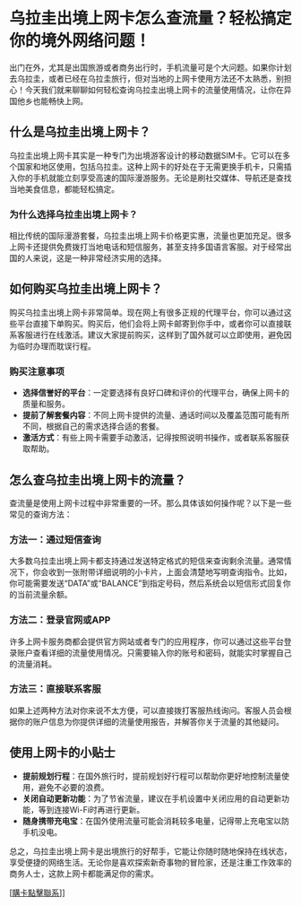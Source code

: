 # 乌拉圭出境上网卡怎么查流量？轻松搞定你的境外网络问题！

出门在外，尤其是出国旅游或者商务出行时，手机流量可是个大问题。如果你计划去乌拉圭，或者已经在乌拉圭旅行，但对当地的上网卡使用方法还不太熟悉，别担心！今天我们就来聊聊如何轻松查询乌拉圭出境上网卡的流量使用情况，让你在异国他乡也能畅快上网。

## 什么是乌拉圭出境上网卡？

乌拉圭出境上网卡其实是一种专门为出境游客设计的移动数据SIM卡。它可以在多个国家和地区使用，包括乌拉圭。这种上网卡的好处在于无需更换手机卡，只需插入你的手机就能立刻享受高速的国际漫游服务。无论是刷社交媒体、导航还是查找当地美食信息，都能轻松搞定。

### 为什么选择乌拉圭出境上网卡？

相比传统的国际漫游套餐，乌拉圭出境上网卡价格更实惠，流量也更加充足。很多上网卡还提供免费拨打当地电话和短信服务，甚至支持多国语言客服。对于经常出国的人来说，这是一种非常经济实用的选择。

## 如何购买乌拉圭出境上网卡？

购买乌拉圭出境上网卡非常简单。现在网上有很多正规的代理平台，你可以通过这些平台直接下单购买。购买后，他们会将上网卡邮寄到你手中，或者你可以直接联系客服进行在线激活。建议大家提前购买，这样到了国外就可以立即使用，避免因为临时办理而耽误行程。

### 购买注意事项

- **选择信誉好的平台**：一定要选择有良好口碑和评价的代理平台，确保上网卡的质量和服务。
- **提前了解套餐内容**：不同上网卡提供的流量、通话时间以及覆盖范围可能有所不同，根据自己的需求选择合适的套餐。
- **激活方式**：有些上网卡需要手动激活，记得按照说明书操作，或者联系客服获取帮助。

## 怎么查乌拉圭出境上网卡的流量？

查流量是使用上网卡过程中非常重要的一环。那么具体该如何操作呢？以下是一些常见的查询方法：

### 方法一：通过短信查询

大多数乌拉圭出境上网卡都支持通过发送特定格式的短信来查询剩余流量。通常情况下，你会收到一张附带详细说明的小卡片，上面会清楚地写明查询指令。比如，你可能需要发送“DATA”或“BALANCE”到指定号码，然后系统会以短信形式回复你的当前流量余额。

### 方法二：登录官网或APP

许多上网卡服务商都会提供官方网站或者专门的应用程序，你可以通过这些平台登录账户查看详细的流量使用情况。只需要输入你的账号和密码，就能实时掌握自己的流量消耗。

### 方法三：直接联系客服

如果上述两种方法对你来说不太方便，可以直接拨打客服热线询问。客服人员会根据你的账户信息为你提供详细的流量使用报告，并解答你关于流量的其他疑问。

## 使用上网卡的小贴士

- **提前规划行程**：在国外旅行时，提前规划好行程可以帮助你更好地控制流量使用，避免不必要的浪费。
- **关闭自动更新功能**：为了节省流量，建议在手机设置中关闭应用的自动更新功能，等到连接Wi-Fi时再进行更新。
- **随身携带充电宝**：在国外使用流量可能会消耗较多电量，记得带上充电宝以防手机没电。

总之，乌拉圭出境上网卡是出境旅行的好帮手，它能让你随时随地保持在线状态，享受便捷的网络生活。无论你是喜欢探索新奇事物的冒险家，还是注重工作效率的商务人士，这款上网卡都能满足你的需求。

[[購卡點擊聯系](https://t.me/s/SXDXQF)]]
